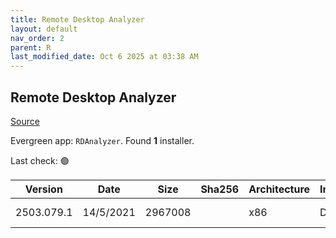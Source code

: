 ```yaml
---
title: Remote Desktop Analyzer
layout: default
nav_order: 2
parent: R
last_modified_date: Oct 6 2025 at 03:38 AM
---
```


## Remote Desktop Analyzer

[Source](https://rdanalyzer.com/)

Evergreen app: `RDAnalyzer`. Found **1** installer.

Last check: 🟢

| Version    | Date      | Size    | Sha256 | Architecture | InstallerType | Type | URI                                                                                                                                                                                          |
| ---------- | --------- | ------- | ------ | ------------ | ------------- | ---- | -------------------------------------------------------------------------------------------------------------------------------------------------------------------------------------------- |
| 2503.079.1 | 14/5/2021 | 2967008 |        | x86          | Default       | exe  | [https://github.com/RDAnalyzer/release/releases/download/2503.079.1/RemoteDisplayAnalyzer.exe](https://github.com/RDAnalyzer/release/releases/download/2503.079.1/RemoteDisplayAnalyzer.exe) |
